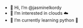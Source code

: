 - 👋 Hi, I’m @jasminelkordy
- 👀 I’m interested in clouds ☁️
- 🌱 I’m currently learning python 🐍


<!---
jasminelkordy/jasminelkordy is a ✨ special ✨ repository because its `README.md` (this file) appears on your GitHub profile.
You can click the Preview link to take a look at your changes.
--->
